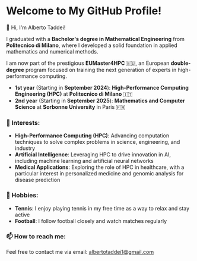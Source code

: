 # Welcome to My GitHub Profile!

👋 Hi, I'm Alberto Taddei!

I graduated with a **Bachelor's degree in Mathematical Engineering** from **Politecnico di Milano**, where I developed a solid foundation in applied mathematics and numerical methods. 

I am now part of the prestigious **EUMaster4HPC** 🇪🇺, an European **double-degree** program focused on training the next generation of experts in high-performance computing.

- **1st year** (Starting in **September 2024**): **High-Performance Computing Engineering (HPC)** at **Politecnico di Milano** 🇮🇹
- **2nd year** (Starting in **September 2025**): **Mathematics and Computer Science** at **Sorbonne University** in Paris 🇫🇷

### 🔧 Interests:
- **High-Performance Computing (HPC)**: Advancing computation techniques to solve complex problems in science, engineering, and industry
- **Artificial Intelligence**: Leveraging HPC to drive innovation in AI, including machine learning and artificial neural networks
- **Medical Applications**: Exploring the role of HPC in healthcare, with a particular interest in personalized medicine and genomic analysis for disease prediction

### 🎾 Hobbies:
- **Tennis**: I enjoy playing tennis in my free time as a way to relax and stay active
- **Football**: I follow football closely and watch matches regularly

### 📫 How to reach me:
Feel free to contact me via email: [albertotaddei1@gmail.com](mailto:albertotaddei1@gmail.com)


<!--
**albtad01/albtad01** is a ✨ _special_ ✨ repository because its `README.md` (this file) appears on your GitHub profile.

Here are some ideas to get you started:

- 🔭 I’m currently working on ...
- 🌱 I’m currently learning ...
- 👯 I’m looking to collaborate on ...
- 🤔 I’m looking for help with ...
- 💬 Ask me about ...
- 📫 How to reach me: ...
- 😄 Pronouns: ...
- ⚡ Fun fact: ...
-->
